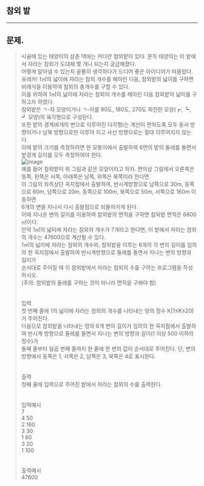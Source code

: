## 참외 밭
___
## 문제.
> 시골에 있는 태양이의 삼촌 댁에는 커다란 참외밭이 있다. 문득 태양이는 이 밭에서 자라는 참외가 도대체 몇 개나 되는지 궁금해졌다.</br>
> 어떻게 알아낼 수 있는지 골똘히 생각하다가 드디어 좋은 아이디어가 떠올랐다. </br>
> 유레카! 1㎡의 넓이에 자라는 참외 개수를 헤아린 다음, 참외밭의 넓이를 구하면 비례식을 이용하여 참외의 총개수를 구할 수 있다. </br>
> 이를 위하여 1㎡의 넓이에 자라는 참외의 개수를 헤아린 다음 참외밭의 넓이를 구하고자 하였다. </br>
> 참외밭은 ㄱ-자 모양이거나 ㄱ-자를 90도, 180도, 270도 회전한 모양(┏, ┗, ┛ 모양)의 육각형으로 구성된다. </br>
> 또한 밭의 경계(6개의 변으로 이루어진 다각형)는 계산이 편하도록 모두 동서 방향이거나 남북 방향으로만 이루어 지고 사선 방향으로는 절대 이루어지지 않는다. </br>
> 이때 밭의 크기를 측정하려면 한 모퉁이에서 출발하여 6면의 밭의 둘레를 돌면서 밭경계 길이를 모두 측정하여야 한다.</br>
> ![image](https://user-images.githubusercontent.com/49303504/173712876-ca437301-2570-4e5e-9d2d-0cd392e7467b.png)</br>
> 예를 들어 참외밭이 위 그림과 같은 모양이라고 하자. 편의상 그림에서 오른쪽은 동쪽, 왼쪽은 서쪽, 아래쪽은 남쪽, 위쪽은 북쪽이라 한다면. </br>
> 이 그림의 좌측상단 꼭지점에서 출발하여, 반시계방향으로 남쪽으로 30m, 동쪽으로 60m, 남쪽으로 20m, 동쪽으로 100m, 북쪽으로 50m, 서쪽으로 160m 이동하면</br>
> 6개의 변을 지나서 다시 출발점으로 되돌아가게 된다. </br>
> 이때 지나온 변의 길이를 이용하여 참외밭의 면적을 구하면 참외밭 면적은 6800㎡이다. </br>
> 만약 1㎡의 넓이에 자라는 참외의 개수가 7개라고 한다면, 이 밭에서 자라는 참외의 개수는 47600으로 계산될 수 있다.</br>
> 1㎡의 넓이에 자라는 참외의 개수와, 참외밭을 이루는 6개의 각 변의 길이를 임의의 한 꼭지점에서 출발하여 반시계방향으로 둘레를 돌면서 지나는 변의 방향과 길이가 </br>
> 순서대로 주어질 때 이 참외밭에서 자라는 참외의 수를 구하는 프로그램을 작성하시오.</br>
> (주의: 참외밭의 둘레를 구하는 것이 아니라 면적을 구해야 함)</br>
> </br></br>
> 입력</br>
> 첫 번째 줄에 1의 넓이에 자라는 참외의 개수를 나타내는 양의 정수 K(1≤K≤20)가 주어진다. </br>
> 다음으로 참외밭을 나타내는 땅의 6개 변의 길이가 임의의 한 꼭지점에서 출발하여 반시계 방향으로 둘레를 돌면서 지나는 변의 방향과 길이(1 이상 500 이하의 정수)가 </br>
> 둘째 줄부터 일곱 번째 줄까지 한 줄에 한 변의 값이 순서대로 주어진다. 단, 변의 방향에서 동쪽은 1, 서쪽은 2, 남쪽은 3, 북쪽은 4로 표시한다.</br>
> </br></br>
> 출력</br>
> 첫째 줄에 입력으로 주어진 밭에서 자라는 참외의 수를 출력한다.</br>
> </br></br>
> 입력예시</br>
> 7</br>
> 4 50</br>
> 2 160</br>
> 3 30</br>
> 1 60</br>
> 3 20</br>
> 1 100</br>
> </br></br>
> 출력예시</br>
> 47600</br>